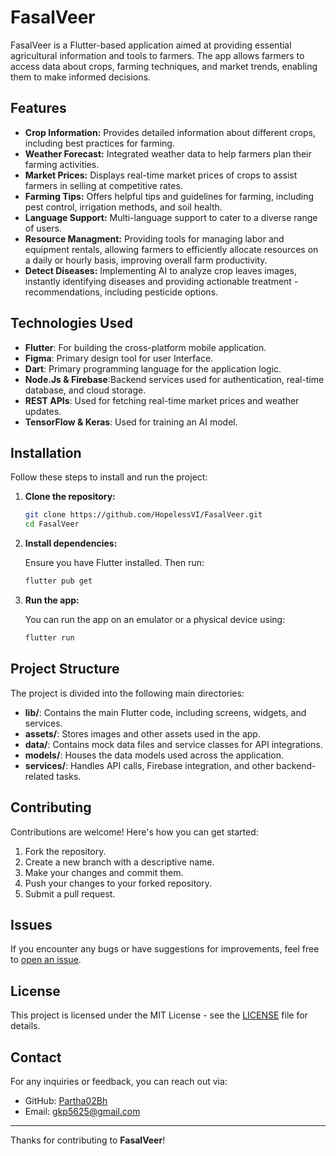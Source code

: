 # FasalVeer

FasalVeer is a Flutter-based application aimed at providing essential agricultural information and tools to farmers. The app allows farmers to access data about crops, farming techniques, and market trends, enabling them to make informed decisions.

## Features

- **Crop Information:** Provides detailed information about different crops, including best practices for farming.
- **Weather Forecast:** Integrated weather data to help farmers plan their farming activities.
- **Market Prices:** Displays real-time market prices of crops to assist farmers in selling at competitive rates.
- **Farming Tips:** Offers helpful tips and guidelines for farming, including pest control, irrigation methods, and soil health.
- **Language Support:** Multi-language support to cater to a diverse range of users.
- **Resource Managment:** Providing tools for managing labor and equipment rentals, allowing farmers to efficiently allocate resources on a daily or hourly basis, improving overall farm productivity.
- **Detect Diseases:** Implementing AI to analyze crop leaves images, instantly identifying diseases and providing actionable treatment -recommendations, including pesticide options.

## Technologies Used

- **Flutter**: For building the cross-platform mobile application.
- **Figma**: Primary design tool for user Interface.
- **Dart**: Primary programming language for the application logic.
- **Node.Js & Firebase**:Backend services used for authentication, real-time database, and cloud storage.
- **REST APIs**: Used for fetching real-time market prices and weather updates.
- **TensorFlow & Keras**: Used for training an AI model.

## Installation

Follow these steps to install and run the project:

1. **Clone the repository:**

    ```bash
    git clone https://github.com/HopelessVI/FasalVeer.git
    cd FasalVeer
    ```

2. **Install dependencies:**

    Ensure you have Flutter installed. Then run:

    ```bash
    flutter pub get
    ```

3. **Run the app:**

    You can run the app on an emulator or a physical device using:

    ```bash
    flutter run
    ```

## Project Structure

The project is divided into the following main directories:

- **lib/**: Contains the main Flutter code, including screens, widgets, and services.
- **assets/**: Stores images and other assets used in the app.
- **data/**: Contains mock data files and service classes for API integrations.
- **models/**: Houses the data models used across the application.
- **services/**: Handles API calls, Firebase integration, and other backend-related tasks.

## Contributing

Contributions are welcome! Here's how you can get started:

1. Fork the repository.
2. Create a new branch with a descriptive name.
3. Make your changes and commit them.
4. Push your changes to your forked repository.
5. Submit a pull request.

## Issues

If you encounter any bugs or have suggestions for improvements, feel free to [open an issue](https://github.com/HopelessVI/FasalVeer/issues).

## License

This project is licensed under the MIT License - see the [LICENSE](./LICENSE) file for details.

## Contact

For any inquiries or feedback, you can reach out via:

- GitHub: [Partha02Bh](https://github.com/Partha02Bh)
- Email: gkp5625@gmail.com

---

Thanks for contributing to **FasalVeer**!
